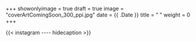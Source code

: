 +++
showonlyimage = true
draft = true
image = "coverArtComingSoon_300_ppi.jpg"
date = {{ .Date }}
title = "  "
weight = 0
+++


{{< instagram ---- hidecaption >}}